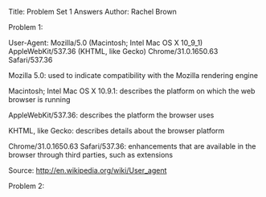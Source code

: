 Title: Problem Set 1 Answers
Author: Rachel Brown

Problem 1:

User-Agent: Mozilla/5.0 (Macintosh; Intel Mac OS X 10_9_1) AppleWebKit/537.36 (KHTML, like Gecko) Chrome/31.0.1650.63 Safari/537.36

Mozilla 5.0: used to indicate compatibility with the Mozilla rendering engine

Macintosh; Intel Mac OS X 10.9.1: describes the platform on which the web browser is running

AppleWebKit/537.36: describes the platform the browser uses

KHTML, like Gecko: describes details about the browser platform

Chrome/31.0.1650.63 Safari/537.36: enhancements that are available in the browser through third parties, such as extensions

Source: http://en.wikipedia.org/wiki/User_agent

Problem 2:
